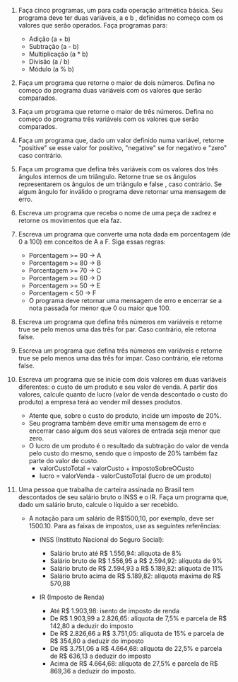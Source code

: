 01. Faça cinco programas, um para cada operação aritmética básica. Seu programa deve ter duas variáveis, a e b , definidas no começo com os valores que serão operados. Faça programas para:

	- Adição (a + b)
	- Subtração (a - b)
	- Multiplicação (a * b)
	- Divisão (a / b)
	- Módulo (a % b)

02. Faça um programa que retorne o maior de dois números. Defina no começo do programa duas variáveis com os valores que serão comparados.

03. Faça um programa que retorne o maior de três números. Defina no começo do programa três variáveis com os valores que serão comparados.

04. Faça um programa que, dado um valor definido numa variável, retorne "positive" se esse valor for positivo, "negative" se for negativo e "zero" caso contrário.

05. Faça um programa que defina três variáveis com os valores dos três ângulos internos de um triângulo. Retorne true se os ângulos representarem os ângulos de um triângulo e false , caso contrário. Se algum ângulo for inválido o programa deve retornar uma mensagem de erro.

06. Escreva um programa que receba o nome de uma peça de xadrez e retorne os movimentos que ela faz.

07. Escreva um programa que converte uma nota dada em porcentagem (de 0 a 100) em conceitos de A a F. Siga essas regras:

	- Porcentagem >= 90 -> A
	- Porcentagem >= 80 -> B
	- Porcentagem >= 70 -> C
	- Porcentagem >= 60 -> D
	- Porcentagem >= 50 -> E
	- Porcentagem < 50 -> F
	- O programa deve retornar uma mensagem de erro e encerrar se a nota passada for menor que 0 ou maior que 100.

08. Escreva um programa que defina três números em variáveis e retorne true se pelo menos uma das três for par. Caso contrário, ele retorna false.

09. Escreva um programa que defina três números em variáveis e retorne true se pelo menos uma das três for ímpar. Caso contrário, ele retorna false.

10. Escreva um programa que se inicie com dois valores em duas variáveis diferentes: o custo de um produto e seu valor de venda. A partir dos valores, calcule quanto de lucro (valor de venda descontado o custo do produto) a empresa terá ao vender mil desses produtos.

	- Atente que, sobre o custo do produto, incide um imposto de 20%.
	- Seu programa também deve emitir uma mensagem de erro e encerrar caso algum dos seus valores de entrada seja menor que zero.
	- O lucro de um produto é o resultado da subtração do valor de venda pelo custo do mesmo, sendo que o imposto de 20% também faz parte do valor de custo.
		- valorCustoTotal = valorCusto + impostoSobreOCusto
		- lucro = valorVenda - valorCustoTotal (lucro de um produto)

11. Uma pessoa que trabalha de carteira assinada no Brasil tem descontados de seu salário bruto o INSS e o IR. Faça um programa que, dado um salário bruto, calcule o líquido a ser recebido.

	- A notação para um salário de R$1500,10, por exemplo, deve ser 1500.10. Para as faixas de impostos, use as seguintes referências:
	
		- INSS (Instituto Nacional do Seguro Social):
			- Salário bruto até R$ 1.556,94: alíquota de 8%
			- Salário bruto de R$ 1.556,95 a R$ 2.594,92: alíquota de 9%
			- Salário bruto de R$ 2.594,93 a R$ 5.189,82: alíquota de 11%
			- Salário bruto acima de R$ 5.189,82: alíquota máxima de R$ 570,88

		- IR (Imposto de Renda)
			- Até R$ 1.903,98: isento de imposto de renda
			- De R$ 1.903,99 a 2.826,65: alíquota de 7,5% e parcela de R$ 142,80 a deduzir do imposto
			- De R$ 2.826,66 a R$ 3.751,05: alíquota de 15% e parcela de R$ 354,80 a deduzir do imposto
			- De R$ 3.751,06 a R$ 4.664,68: alíquota de 22,5% e parcela de R$ 636,13 a deduzir do imposto
			- Acima de R$ 4.664,68: alíquota de 27,5% e parcela de R$ 869,36 a deduzir do imposto.
